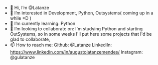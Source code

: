 - 👋 Hi, I’m @Latanze
- 👀 I’m interested in Development, Python, Outsystems( coming up in a while =D ) 
- 🌱 I’m currently learning: Python
- 💞️ I’m looking to collaborate on: I'm studying Python and starting OutSystems, so in some weeks I'll put here some projects that I'd be glad to collaborate,
- 📫 How to reach me: 
Github: @Latanze
LinkediIn: https://www.linkedin.com/in/augustolatanzemendes/
Instagram: @gulatanze



<!---
Latanze/Latanze is a ✨ special ✨ repository because its `README.md` (this file) appears on your GitHub profile.
You can click the Preview link to take a look at your changes.
--->
